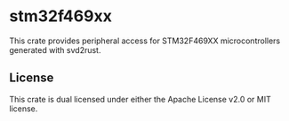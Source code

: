 # stm32f469xx

This crate provides peripheral access for STM32F469XX microcontrollers generated
with svd2rust.

## License

This crate is dual licensed under either the Apache License v2.0 or MIT license.
